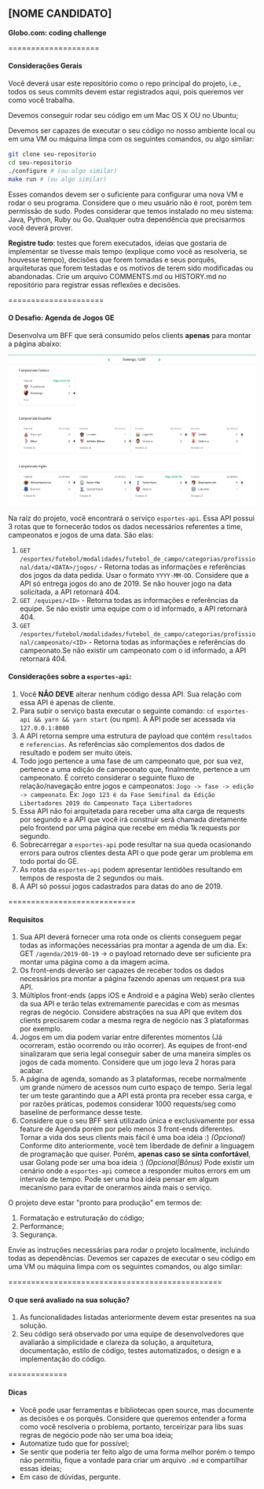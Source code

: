 ## [NOME CANDIDATO]
**Globo.com: coding challenge**

====================
#### Considerações Gerais
Você deverá usar este repositório como o repo principal do projeto, i.e., todos os seus commits devem estar registrados aqui, pois queremos ver como você trabalha.

Devemos conseguir rodar seu código em um Mac OS X OU no Ubuntu;

Devemos ser capazes de executar o seu código no nosso ambiente local ou em uma VM ou máquina limpa com os seguintes comandos, ou algo similar:

```bash
git clone seu-repositorio
cd seu-repositorio
./configure # (ou algo similar)
make run # (ou algo similar)
```

Esses comandos devem ser o suficiente para configurar uma nova VM e rodar o seu programa. Considere que o meu usuário não é root, porém tem permissão de sudo. Podes considerar que temos instalado no meu sistema: Java, Python, Ruby ou Go. Qualquer outra dependência que precisarmos você deverá prover.

**Registre tudo**: testes que forem executados, ideias que gostaria de implementar se tivesse mais tempo (explique como você as resolveria, se houvesse tempo), decisões que forem tomadas e seus porquês, arquiteturas que forem testadas e os motivos de terem sido modificadas ou abandonadas. Crie um arquivo COMMENTS.md ou HISTORY.md no repositório para registrar essas reflexões e decisões.

=====================
#### O Desafio: Agenda de Jogos GE

Desenvolva um BFF que será consumido pelos clients **apenas** para montar a página abaixo:

![Agenda GE](agenda-tela.png?raw=true)

Na raiz do projeto, você encontrará o serviço `esportes-api`. Essa API possui 3 rotas que te fornecerão todos os dados necessários referentes a time, campeonatos e jogos de uma data. São elas:
1. `GET /esportes/futebol/modalidades/futebol_de_campo/categorias/profissional/data/<DATA>/jogos/` - Retorna todas as informações e referências dos jogos da data pedida. Usar o formato `YYYY-MM-DD`. Considere que a API só entrega jogos do ano de 2019. Se não houver jogo na data solicitada, a API retornará 404.
2. `GET /equipes/<ID>` - Retorna todas as informações e referências da equipe. Se não existir uma equipe com o id informado, a API retornará 404.
3. `GET /esportes/futebol/modalidades/futebol_de_campo/categorias/profissional/campeonato/<ID>` - Retorna todas as informações e referências do campeonato.Se não existir um campeonato com o id informado, a API retornará 404.

#### Considerações sobre a `esportes-api`:
1. Você **NÃO DEVE** alterar nenhum código dessa API. Sua relação com essa API é apenas de cliente.
2. Para subir o serviço basta executar o seguinte comando:
`cd esportes-api && yarn && yarn start` (ou npm).
A API pode ser acessada via `127.0.0.1:8080`
3. A API retorna sempre uma estrutura de payload que contém `resultados` e `referencias`. As referências são complementos dos dados de resultado e podem ser muito úteis.
4. Todo jogo pertence a uma fase de um campeonato que, por sua vez, pertence a uma edição de campeonato que, finalmente, pertence a um campeonato. É correto considerar o seguinte fluxo de relação/navegação entre jogos e campeonatos:
`Jogo -> fase -> edição -> campeonato`.
Ex: `Jogo 123 é da Fase Semifinal da Edição Libertadores 2019 do Campeonato Taça Libertadores`
5. Essa API não foi arquitetada para receber uma alta carga de requests por segundo e a API que você irá construir será chamada diretamente pelo frontend por uma página que recebe em média 1k requests por segundo.
6. Sobrecarregar a `esportes-api` pode resultar na sua queda ocasionando errors para outros clientes desta API o que pode gerar um problema em todo portal do GE.
7. As rotas da `esportes-api` podem apresentar lentidões resultando em tempos de resposta de 2 segundos ou mais.
8. A API só possui jogos cadastrados para datas do ano de 2019.


============================
#### Requisitos
1. Sua API deverá fornecer uma rota onde os clients conseguem pegar todas as informações necessárias pra montar a agenda de um dia.
Ex: GET `/agenda/2019-08-19` -> o payload retornado deve ser suficiente pra montar uma página como a da imagem acima.
2. Os front-ends deverão ser capazes de receber todos os dados necessários pra montar a página fazendo apenas um request pra sua API.
3. Múltiplos front-ends (apps iOS e Android e a página Web) serão clientes da sua API e terão telas extremamente parecidas e com as mesmas regras de negócio. Considere abstrações na sua API que evitem dos clients precisarem codar a mesma regra de negócio nas 3 plataformas por exemplo.
4. Jogos em um dia podem variar entre diferentes momentos (Já ocorreram, estão ocorrendo ou irão ocorrer). As equipes de front-end sinalizaram que seria legal conseguir saber de uma maneira simples os jogos de cada momento. Considere que um jogo leva 2 horas para acabar. 
5. A página de agenda, somando as 3 plataformas, recebe normalmente um grande número de acessos num curto espaço de tempo. Seria legal ter um teste garantindo que a API está pronta pra receber essa carga, e por razões práticas, podemos considerar 1000 requests/seg como baseline de performance desse teste.  
6. Considere que o seu BFF será utilizado única e exclusivamente por essa feature de Agenda porém por pelo menos 3 front-ends diferentes. Tornar a vida dos seus clients mais fácil é uma boa idéia :)
_*(Opcional)*_ Conforme dito anteriormente, você tem liberdade de definir a linguagem de programação que quiser. Porém, **apenas caso se sinta confortável**, usar Golang pode ser uma boa ideia :)
_*(Opcional|Bônus)*_ Pode existir um cenário onde a `esportes-api` comece a responder muitos errors em um intervalo de tempo. Pode ser uma boa ideia pensar em algum mecanismo para evitar de onerarmos ainda mais o serviço.

O projeto deve estar "pronto para produção" em termos de:

1. Formatação e estruturação do código;
2. Performance;
3. Segurança.

Envie as instruções necessárias para rodar o projeto localmente, incluindo todas as dependências. Devemos ser capazes de executar o seu código em uma VM ou máquina limpa com os seguintes comandos, ou algo similar:

===============================================
#### O que será avaliado na sua solução?

1. As funcionalidades listadas anteriormente devem estar presentes na sua solução.
2. Seu código será observado por uma equipe de desenvolvedores que avaliarão a simplicidade e clareza da solução, a arquitetura, documentação, estilo de código, testes automatizados, o design e a implementação do código.

=============
#### Dicas

- Você pode usar ferramentas e bibliotecas open source, mas documente as decisões e os porquês. Considere que queremos entender a forma como você resolveria o problema, portanto, terceirizar para libs suas regras de negócio pode não ser uma boa ideia;
- Automatize tudo que for possível;
- Se sentir que poderia ter feito algo de uma forma melhor porém o tempo não permitiu, fique a vontade para criar um arquivo `.md` e compartilhar essas ideias;
- Em caso de dúvidas, pergunte.
